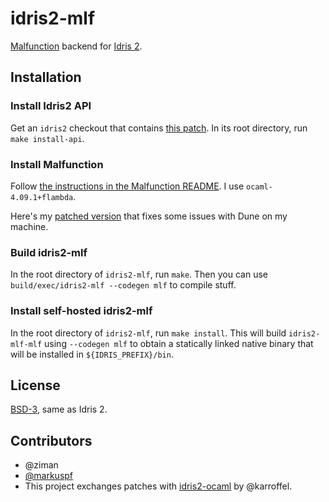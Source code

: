 # idris2-mlf

[Malfunction](https://github.com/stedolan/malfunction) backend
for [Idris 2](https://github.com/idris-lang/Idris2).

## Installation

### Install Idris2 API

Get an `idris2` checkout that contains
[this patch](https://github.com/idris-lang/Idris2/pull/683).
In its root directory, run `make install-api`.

### Install Malfunction

Follow [the instructions in the Malfunction README](https://github.com/stedolan/malfunction).
I use `ocaml-4.09.1+flambda`.

Here's my [patched version](https://github.com/ziman/malfunction/)
that fixes some issues with Dune on my machine.

### Build idris2-mlf

In the root directory of `idris2-mlf`, run `make`.
Then you can use `build/exec/idris2-mlf --codegen mlf` to compile stuff.

### Install self-hosted idris2-mlf

In the root directory of `idris2-mlf`, run `make install`.
This will build `idris2-mlf-mlf` using `--codegen mlf` to obtain a statically
linked native binary that will be installed in `${IDRIS_PREFIX}/bin`.

## License

[BSD-3](https://github.com/ziman/idris2-mlf/blob/master/LICENSE),
same as Idris 2.

## Contributors

* @ziman
* [@markuspf](https://github.com/markuspf)
* This project exchanges patches with [idris2-ocaml](https://github.com/karroffel/Idris2-Ocaml) by @karroffel.
